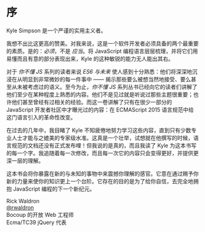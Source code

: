 # 序

Kyle Simpson 是一个严谨的实用主义者。

我想不出比这更高的赞美。对我来说，这是一个软件开发者必须具备的两个最重要的素质。是的：_必须_，不是 _应当_。将 JavaScript 编程语言层层梳理，并将它们用易懂而且有意的部分表现出来，Kyle 的这种敏锐的能力无人能出其右。

对于 _你不懂 JS_ 系列的读者来说 _ES6 与未来_ 使人感到十分熟悉：他们将深深地沉浸在从明显到非常微妙的每一件事中 —— 揭示那些要么被想当然地接受、要么甚至从未被考虑过的语义。至今为止，_你不懂 JS_ 系列丛书已经向它的读者们讲解了他们至少在某种程度上熟悉的内容。他们不是见过就是听说过那些主题很重要；也许他们甚至曾经有过相关的经验。而这一卷讲解了只有在很少一部分的 JavaScript 开发者社区中才曝光过的内容：在 ECMAScript 2015 语言规范中给这门语言引入的革命性改变。

在过去的几年中，我目睹了 Kyle 不知疲倦地努力学习这些内容，直到只有少数专业人士才能与之媲美的专家级水准。这真是一个壮举，试想就在他撰写的时候，语言规范的文档还没有正式发布哩！但我说的是真的，而且我读了 Kyle 为这本书写的每一个字。我追随着每一次修改，而且每一次它的内容只会变得更好，并提供更深一层的理解。

这本书会将你暴露在新的与未知的事物中来震撼你理解的感官。它意在通过赐予你新的力量来使你的知识更上一个台阶。它存在的目的是为了给你自信，去完全地拥抱 JavaScript 编程的下一个新纪元。

Rick Waldron<br>
[@rwaldron](http://twitter.com/rwaldron)<br>
Bocoup 的开放 Web 工程师<br>
Ecma/TC39 jQuery 代表
